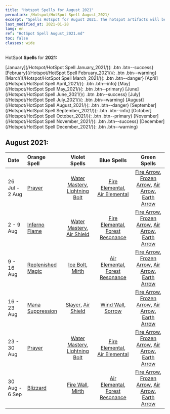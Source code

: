 ```yaml
---
title: "Hotspot Spells for August 2021"
permalink: /Hotspot/HotSpot Spell August_2021/
excerpt: "Spells Hotspot for August 2021. The hotspot artifacts will be updated at 05:00 on Mon. After the update, players will get an orange artifact that is a component of one of hotspot artifacts upon completing a certain number of Horoscopes"
last_modified_at: 2021-01-28
lang: en
ref: "HotSpot Spell August_2021.md"
toc: false
classes: wide
---
```


  HotSpot **Spells** for **2021:**

  [January](/Hotspot/HotSpot Spell January_2021/){: .btn .btn--success} [February](/Hotspot/HotSpot Spell February_2021/){: .btn .btn--warning} [March](/Hotspot/HotSpot Spell March_2021/){: .btn .btn--danger} [April](/Hotspot/HotSpot Spell April_2021/){: .btn .btn--info} [May](/Hotspot/HotSpot Spell May_2021/){: .btn .btn--primary} [June](/Hotspot/HotSpot Spell June_2021/){: .btn .btn--success} [July](/Hotspot/HotSpot Spell July_2021/){: .btn .btn--warning} [August](/Hotspot/HotSpot Spell August_2021/){: .btn .btn--danger} [September](/Hotspot/HotSpot Spell September_2021/){: .btn .btn--info} [October](/Hotspot/HotSpot Spell October_2021/){: .btn .btn--primary} [November](/Hotspot/HotSpot Spell November_2021/){: .btn .btn--success} [December](/Hotspot/HotSpot Spell December_2021/){: .btn .btn--warning} 

## August 2021:

  |  Date  |  Orange Spell  |  Violet Spells  | Blue Spells | Green Spells |
  |:-------|:---------------|:---------------:|:-----------:|:------------:|
  | 26 Jul - 2 Aug | [ Prayer](/Items/her_25/) | [ Water Mastery](/Items/her_44/), [ Lightning Bolt](/Items/her_20/) | [ Fire Elemental](/Items/her_148/), [ Air Elemental](/Items/her_145/) | [ Fire Arrow](/Items/her_111/), [ Frozen Arrow](/Items/her_35/), [ Air Arrow](/Items/her_138/), [ Earth Arrow](/Items/her_98/) |
  | 2 - 9 Aug | [ Inferno Flame](/Items/her_27/) | [ Water Mastery](/Items/her_44/), [ Air Shield](/Items/her_127/) | [ Fire Elemental](/Items/her_148/), [ Forest Resonance](/Items/her_43/) | [ Fire Arrow](/Items/her_111/), [ Frozen Arrow](/Items/her_35/), [ Air Arrow](/Items/her_138/), [ Earth Arrow](/Items/her_98/) |
  | 9 - 16 Aug | [ Replenished Magic](/Items/her_104/) | [ Ice Bolt](/Items/her_136/), [ Mirth](/Items/her_103/) | [ Air Elemental](/Items/her_145/), [ Forest Resonance](/Items/her_43/) | [ Fire Arrow](/Items/her_111/), [ Frozen Arrow](/Items/her_35/), [ Air Arrow](/Items/her_138/), [ Earth Arrow](/Items/her_98/) |
  | 16 - 23 Aug | [ Mana Suppression](/Items/her_59/) | [ Slayer](/Items/her_55/), [ Air Shield](/Items/her_127/) | [ Wind Wall](/Items/her_146/), [ Sorrow](/Items/her_133/) | [ Fire Arrow](/Items/her_111/), [ Frozen Arrow](/Items/her_35/), [ Air Arrow](/Items/her_138/), [ Earth Arrow](/Items/her_98/) |
  | 23 - 30 Aug | [ Prayer](/Items/her_25/) | [ Water Mastery](/Items/her_44/), [ Lightning Bolt](/Items/her_20/) | [ Fire Elemental](/Items/her_148/), [ Air Elemental](/Items/her_145/) | [ Fire Arrow](/Items/her_111/), [ Frozen Arrow](/Items/her_35/), [ Air Arrow](/Items/her_138/), [ Earth Arrow](/Items/her_98/) |
  | 30 Aug - 6 Sep | [ Blizzard](/Items/her_86/) | [ Fire Wall](/Items/her_117/), [ Mirth](/Items/her_103/) | [ Air Elemental](/Items/her_145/), [ Forest Resonance](/Items/her_43/) | [ Fire Arrow](/Items/her_111/), [ Frozen Arrow](/Items/her_35/), [ Air Arrow](/Items/her_138/), [ Earth Arrow](/Items/her_98/) |
